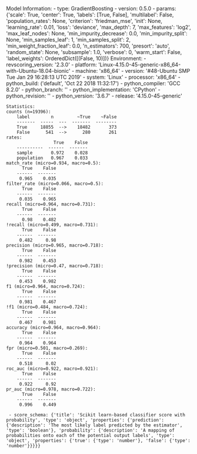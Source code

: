 Model Information:
	 - type: GradientBoosting
	 - version: 0.5.0
	 - params: {'scale': True, 'center': True, 'labels': [True, False], 'multilabel': False, 'population_rates': None, 'criterion': 'friedman_mse', 'init': None, 'learning_rate': 0.01, 'loss': 'deviance', 'max_depth': 7, 'max_features': 'log2', 'max_leaf_nodes': None, 'min_impurity_decrease': 0.0, 'min_impurity_split': None, 'min_samples_leaf': 1, 'min_samples_split': 2, 'min_weight_fraction_leaf': 0.0, 'n_estimators': 700, 'presort': 'auto', 'random_state': None, 'subsample': 1.0, 'verbose': 0, 'warm_start': False, 'label_weights': OrderedDict([(False, 10)])}
	Environment:
	 - revscoring_version: '2.3.0'
	 - platform: 'Linux-4.15.0-45-generic-x86_64-with-Ubuntu-18.04-bionic'
	 - machine: 'x86_64'
	 - version: '#48-Ubuntu SMP Tue Jan 29 16:28:13 UTC 2019'
	 - system: 'Linux'
	 - processor: 'x86_64'
	 - python_build: ('default', 'Oct 22 2018 11:32:17')
	 - python_compiler: 'GCC 8.2.0'
	 - python_branch: ''
	 - python_implementation: 'CPython'
	 - python_revision: ''
	 - python_version: '3.6.7'
	 - release: '4.15.0-45-generic'
	
	Statistics:
	counts (n=19396):
		label        n         ~True    ~False
		-------  -----  ---  -------  --------
		True     18855  -->    18482       373
		False      541  -->      280       261
	rates:
		              True    False
		----------  ------  -------
		sample       0.972    0.028
		population   0.967    0.033
	match_rate (micro=0.934, macro=0.5):
		  True    False
		------  -------
		 0.965    0.035
	filter_rate (micro=0.066, macro=0.5):
		  True    False
		------  -------
		 0.035    0.965
	recall (micro=0.964, macro=0.731):
		  True    False
		------  -------
		  0.98    0.482
	!recall (micro=0.499, macro=0.731):
		  True    False
		------  -------
		 0.482     0.98
	precision (micro=0.965, macro=0.718):
		  True    False
		------  -------
		 0.982    0.453
	!precision (micro=0.47, macro=0.718):
		  True    False
		------  -------
		 0.453    0.982
	f1 (micro=0.964, macro=0.724):
		  True    False
		------  -------
		 0.981    0.467
	!f1 (micro=0.484, macro=0.724):
		  True    False
		------  -------
		 0.467    0.981
	accuracy (micro=0.964, macro=0.964):
		  True    False
		------  -------
		 0.964    0.964
	fpr (micro=0.501, macro=0.269):
		  True    False
		------  -------
		 0.518     0.02
	roc_auc (micro=0.922, macro=0.921):
		  True    False
		------  -------
		 0.922     0.92
	pr_auc (micro=0.978, macro=0.722):
		  True    False
		------  -------
		 0.996    0.449
	
	 - score_schema: {'title': 'Scikit learn-based classifier score with probability', 'type': 'object', 'properties': {'prediction': {'description': 'The most likely label predicted by the estimator', 'type': 'boolean'}, 'probability': {'description': 'A mapping of probabilities onto each of the potential output labels', 'type': 'object', 'properties': {'true': {'type': 'number'}, 'false': {'type': 'number'}}}}}

